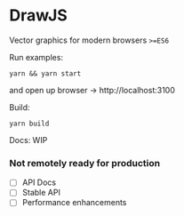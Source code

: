 # DrawJS

Vector graphics for modern browsers `>=ES6`

Run examples:

```
yarn && yarn start

```
and open up browser -> http://localhost:3100


Build:
```
yarn build
```


Docs: WIP

### Not remotely ready for production


- [ ] API Docs
- [ ] Stable API
- [ ] Performance enhancements
